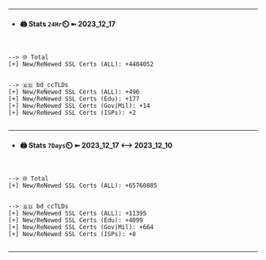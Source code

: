 

---
- #### 🖨️ **Stats** `24Hr`⏲️ ➼ 2023_12_17
```console


--> 🌐 Total
[+] New/ReNewed SSL Certs (ALL): +4484052


--> 🇧🇩 bd_ccTLDs
[+] New/ReNewed SSL Certs (ALL): +496
[+] New/ReNewed SSL Certs (Edu): +177
[+] New/ReNewed SSL Certs (Gov|Mil): +14
[+] New/ReNewed SSL Certs (ISPs): +2


```

---
- #### 🖨️ **Stats** `7Days`⏲️ ➼ 2023_12_17 <--> 2023_12_10
```console


--> 🌐 Total
[+] New/ReNewed SSL Certs (ALL): +65760885


--> 🇧🇩 bd_ccTLDs
[+] New/ReNewed SSL Certs (ALL): +11395
[+] New/ReNewed SSL Certs (Edu): +4099
[+] New/ReNewed SSL Certs (Gov|Mil): +664
[+] New/ReNewed SSL Certs (ISPs): +8


```

---

